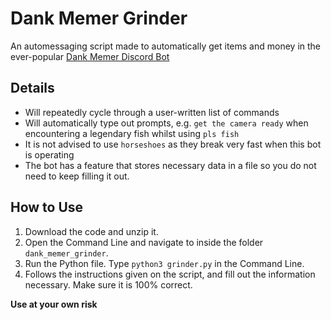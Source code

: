 # Dank Memer Grinder
An automessaging script made to automatically get items and money in the ever-popular [Dank Memer Discord Bot](https://www.dankmemer.lol)

## Details
* Will repeatedly cycle through a user-written list of commands
* Will automatically type out prompts, e.g. `get the camera ready` when encountering a legendary fish whilst using `pls fish`
* It is not advised to use `horseshoes` as they break very fast when this bot is operating
* The bot has a feature that stores necessary data in a file so you do not need to keep filling it out.

## How to Use
1. Download the code and unzip it.
2. Open the Command Line and navigate to inside the folder `dank_memer_grinder`.
3. Run the Python file. Type `python3 grinder.py` in the Command Line.
4. Follows the instructions given on the script, and fill out the information necessary. Make sure it is 100% correct.

**Use at your own risk**
